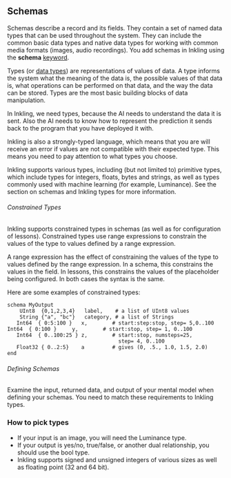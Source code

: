 ## Schemas

Schemas describe a record and its fields. They contain a set of named data types that can be used throughout the system. They can include the common basic data types and native data types for working with common media formats (images, audio recordings). You add schemas in Inkling using the **schema** [keyword][1].

Types (or [data types][2]) are representations of values of data. A type informs the system what the meaning of the data is, the possible values of that data is, what operations can be performed on that data, and the way the data can be stored. Types are the most basic building blocks of data manipulation.

In Inkling, we need types, because the AI needs to understand the data it is sent. Also the AI needs to know how to represent the prediction it sends back to the program that you have deployed it with.

Inkling is also a strongly-typed language, which means that you are will receive an error if values are not compatible with their expected type. This means you need to pay attention to what types you choose.

Inkling supports various types, including (but not limited to) primitive types, which include types for integers, floats,  bytes and strings, as well as types commonly used with machine learning (for example, Luminance). See the section on schemas and Inkling types for more information.

###### Constrained Types

Inkling supports constrained types in schemas (as well as for configuration of lessons). Constrained types use range expressions to constrain the values of the type to values defined by a range expression.

 A range expression has the effect of constraining the values of the type to values defined by the range expression. In a schema, this constrains the values in the field. In lessons, this constrains the values of the placeholder being configured. In both cases the syntax is the same.

 Here are some examples of constrained types:

```
schema MyOutput
    UInt8  {0,1,2,3,4}   label,    # a list of UInt8 values
    String {"a", "bc"}   category, # a list of Strings
   Int64  { 0:5:100 }   x,        # start:step:stop, step= 5,0..100     Int64  { 0:100 }     y,        # start:stop, step= 1, 0..100
   Int64  { 0..100:25 } z,        # start:stop, numsteps=25,
                                    step= 4, 0..100
   Float32 { 0..2:5}    a         # gives (0, .5., 1.0, 1.5, 2.0)
end
```

###### Defining Schemas

Examine the input, returned data, and output of your mental model when defining your schemas. You need to match these requirements to Inkling types.

### How to pick types

* If your input is an image, you will need the Luminance type.
* If your output is yes/no, true/false, or another dual relationship, you should use the bool type.
* Inkling supports signed and unsigned integers of various sizes as well as floating point (32 and 64 bit).

[1]: http://docs.bons.ai/inkling-guide-pages/54-schemas-inkling-types-and-type-constraints
[2]: https://en.wikipedia.org/wiki/Data_type
